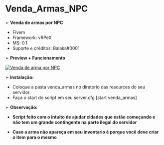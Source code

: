 # Venda_Armas_NPC

➢ **Venda de armas por NPC**
- Fivem
- Framework: vRPeX
- MS: 0.1
- Suporte e créditos: Balaka#0001


➢ **Preview + Funcionamento**

[![Venda de arma por NPC](http://img.youtube.com/vi/5e1nrkyeLRk/0.jpg)](http://www.youtube.com/watch?v=5e1nrkyeLRk "Preview ")


➢ **Instalação:**

- Coloque a pasta venda_armas no diretorio das resources do seu servidor.
- Faça o start do script em seu server.cfg [start venda_armas]

➢ **Observação:**

- **Script feito com o intuito de ajudar cidades que estão começando e não tem um grande contingente na parte ilegal do servidor**

- **Caso a arma não apareça em seu inventario é porque você deve criar o item para o mesmo**
